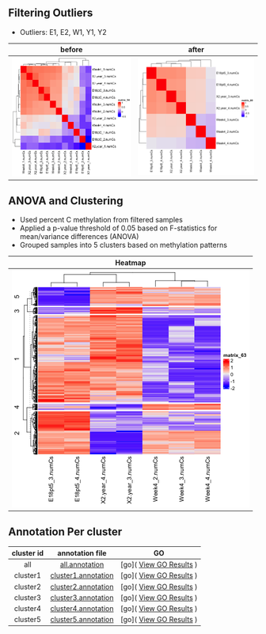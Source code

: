 
## Filtering Outliers 
- Outliers: E1, E2, W1, Y1, Y2

| before | after |
| :-: | :-: |
| ![sample_correlation](merged_anova_pval005_cor.png ) | ![filtered_correlation]( filtered_anova_cor.png ) |

## ANOVA and Clustering
- Used percent C methylation from filtered samples
- Applied a p-value threshold of 0.05 based on F-statistics for mean/variance differences (ANOVA)
- Grouped samples into 5 clusters based on methylation patterns

| Heatmap |
| :-: | 
|  ![filtered_heatmap]( filtered_anova_heatmap.png ) |


## Annotation Per cluster

| cluster id | annotation file | GO |
| :-: | :-: | :-: |
| all | [all.annotation](filtered_anova_anno.tsv) | [go]( <a href="https://raw.githack.com/hmgene/emseq/main/results/2025-04-11/filtered_anova_anno_go/geneOntology.html" target="_blank"> View GO Results</a> ) |
| cluster1 | [cluster1.annotation](filtered_anova_cluster1_anno.tsv) | [go]( <a href="https://raw.githack.com/hmgene/emseq/main/results/2025-04-11/filtered_anova_cluster1_anno_go/geneOntology.html" target="_blank"> View GO Results</a> ) |
| cluster2 | [cluster2.annotation](filtered_anova_cluster2_anno.tsv) | [go]( <a href="https://raw.githack.com/hmgene/emseq/main/results/2025-04-11/filtered_anova_cluster2_anno_go/geneOntology.html" target="_blank"> View GO Results</a> ) |
| cluster3 | [cluster3.annotation](filtered_anova_cluster3_anno.tsv) | [go]( <a href="https://raw.githack.com/hmgene/emseq/main/results/2025-04-11/filtered_anova_cluster3_anno_go/geneOntology.html" target="_blank"> View GO Results</a> ) |
| cluster4 | [cluster4.annotation](filtered_anova_cluster4_anno.tsv) | [go]( <a href="https://raw.githack.com/hmgene/emseq/main/results/2025-04-11/filtered_anova_cluster4_anno_go/geneOntology.html" target="_blank"> View GO Results</a> ) |
| cluster5 | [cluster5.annotation](filtered_anova_cluster5_anno.tsv) | [go]( <a href="https://raw.githack.com/hmgene/emseq/main/results/2025-04-11/filtered_anova_cluster5_anno_go/geneOntology.html" target="_blank"> View GO Results</a> ) |
